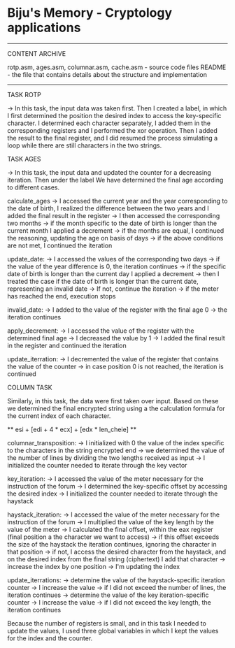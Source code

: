 # Biju's Memory - Cryptology applications
-------------------------------------------------------------------------------

CONTENT ARCHIVE

rotp.asm, ages.asm, columnar.asm, cache.asm - source code files
README - the file that contains details about the structure and implementation

-------------------------------------------------------------------------------

TASK ROTP

-> In this task, the input data was taken first.
Then I created a label, in which I first determined the position
the desired index to access the key-specific character. I determined
each character separately, I added them in the corresponding registers and I
performed the xor operation. Then I added the result to the final register, and I did
resumed the process simulating a loop while there are still characters in the two
strings.


TASK AGES

-> In this task, the input data and
updated the counter for a decreasing iteration. Then under the label
We have determined the final age according to different cases.

calculate_ages
-> I accessed the current year and the year corresponding to the date of birth, I realized
the difference between the two years and I added the final result in the register
-> I then accessed the corresponding two months
-> if the month specific to the date of birth is longer than the current month
I applied a decrement
-> if the months are equal, I continued the reasoning, updating the age on
basis of days
-> if the above conditions are not met, I continued the iteration

update_date:
-> I accessed the values ​​of the corresponding two days
-> if the value of the year difference is 0, the iteration continues
-> if the specific date of birth is longer than the current day
I applied a decrement
-> then I treated the case if the date of birth is longer than the current date,
representing an invalid date
-> If not, continue the iteration
-> if the meter has reached the end, execution stops

invalid_date:
-> I added to the value of the register with the final age 0
-> the iteration continues

apply_decrement:
-> I accessed the value of the register with the determined final age
-> I decreased the value by 1
-> I added the final result in the register and continued the iteration

update_iterration:
-> I decremented the value of the register that contains the value of the counter
-> in case position 0 is not reached, the iteration is continued

COLUMN TASK

Similarly, in this task, the data were first taken over
input. Based on these we determined the final encrypted string using a
the calculation formula for the current index of each character.

** esi + [edi + 4 * ecx] + [edx * len_cheie] **

columnar_transposition:
-> I initialized with 0 the value of the index specific to the characters in the string
encrypted end
-> we determined the value of the number of lines by dividing the two lengths
received as input
-> I initialized the counter needed to iterate through the key vector

key_iteration:
-> I accessed the value of the meter necessary for the instruction of the forum
-> I determined the key-specific offset by accessing the desired index
-> I initialized the counter needed to iterate through the haystack

haystack_iteration:
-> I accessed the value of the meter necessary for the instruction of the forum
-> I multiplied the value of the key length by the value of the meter
-> I calculated the final offset, within the eax register (final position a
the character we want to access)
-> if this offset exceeds the size of the haystack the iteration continues,
ignoring the character in that position
-> if not, I access the desired character from the haystack, and on the desired index
from the final string (ciphertext) I add that character
-> increase the index by one position
-> I'm updating the index

update_iterrations:
-> determine the value of the haystack-specific iteration counter
-> I increase the value
-> if I did not exceed the number of lines, the iteration continues
-> determine the value of the key iteration-specific counter
-> I increase the value
-> if I did not exceed the key length, the iteration continues

Because the number of registers is small, and in this task I needed
to update the values, I used three global variables in which
I kept the values ​​for the index and the counter.
